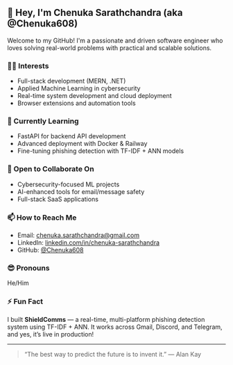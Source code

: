 ## 👋 Hey, I'm Chenuka Sarathchandra (aka @Chenuka608)

Welcome to my GitHub! I'm a passionate and driven software engineer who loves solving real-world problems with practical and scalable solutions.

### 👨‍💻 Interests
- Full-stack development (MERN, .NET)
- Applied Machine Learning in cybersecurity
- Real-time system development and cloud deployment
- Browser extensions and automation tools

### 🌱 Currently Learning
- FastAPI for backend API development
- Advanced deployment with Docker & Railway
- Fine-tuning phishing detection with TF-IDF + ANN models

### 🤝 Open to Collaborate On
- Cybersecurity-focused ML projects
- AI-enhanced tools for email/message safety
- Full-stack SaaS applications

### 📫 How to Reach Me
- Email: chenuka.sarathchandra@gmail.com  
- LinkedIn: [linkedin.com/in/chenuka-sarathchandra](https://www.linkedin.com/in/chenuka-sarathchandra)
- GitHub: [@Chenuka608](https://github.com/Chenuka608)

### 😎 Pronouns
He/Him

### ⚡ Fun Fact
I built **ShieldComms** — a real-time, multi-platform phishing detection system using TF-IDF + ANN. It works across Gmail, Discord, and Telegram, and yes, it’s live in production!

---

> “The best way to predict the future is to invent it.” — Alan Kay
